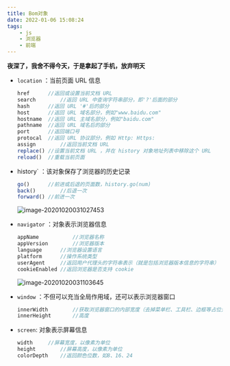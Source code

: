 ```yaml
---
title: Bom对象
date: 2022-01-06 15:08:24
tags: 
    - js
    - 浏览器
    - 前端
---
```

**夜深了，我舍不得今天，于是拿起了手机，放弃明天**
<!--more-->
- `location` ：当前页面 URL 信息
  ```js
  href		//返回或设置当前文档 URL
  search		//返回 URL 中查询字符串部分，即'?'后面的部分
  hash		//返回 URL '#'后的部分
  host		//返回 URL 域名部分，例如"www.baidu.com"
  hostname	//返回 URL 主域名部分，例如"baidu.com"
  pathname	//返回 URL 域名后的部分
  port		//返回端口号
  protocal	//返回 URL 协议部分，例如 Http: Https:
  assign		//返回当前文档 URL
  replace()	//设置当前文档 URL ，并在 history 对象地址列表中移除这个 URL
  reload()	//重载当前页面
  ```

  

- history` ：该对象保存了浏览器的历史记录

  ```js
  go()		//前进或后退的页面数，history.go(num) 
  back()		//后退一次
  forward()	//前进一次
  ```

    ![image-20201020031027453](https://gitee.com/buxiaoxing/image-bed/raw/master/img/20201020111030.png)

- `navigator` ：对象表示浏览器信息

  ```js
  appName			//浏览器名称
  appVersion		//浏览器版本
  language		//浏览器设置语言
  platform		//操作系统类型
  userAgent		//返回用户代理头的字符串表示（就是包括浏览器版本信息的字符串）
  cookieEnabled	//返回浏览器是否支持 cookie
  ```

    ![image-20201020031103645](https://gitee.com/buxiaoxing/image-bed/raw/master/img/20201020111106.png)

- `window` ：不但可以充当全局作用域，还可以表示浏览器窗口

  ```js
  innerWidth		//获取浏览器窗口的内部宽度（去掉菜单栏、工具栏、边框等占位元素）
  innerHeight		//高度
  ```

- `screen`: 对象表示屏幕信息

  ```js
  width		//屏幕宽度，以像素为单位
  height		//屏幕高度，以像素为单位
  colorDepth	//返回颜色位数，如8、16、24
  ```


